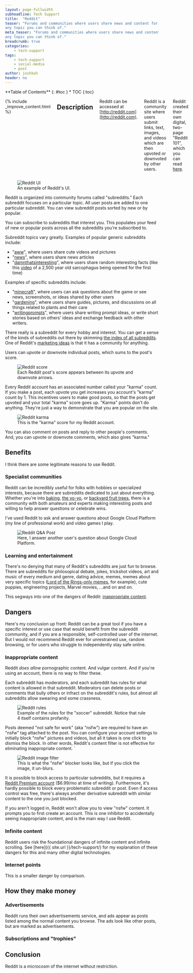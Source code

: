 ```yaml
---
layout: page-fullwidth
subheadline: Tech Support
title:  "Reddit"
teaser: "Forums and communities where users share news and content for 
any topic you can think of."
meta_teaser: "Forums and communities where users share news and content for 
any topic you can think of."
breadcrumb: true
categories:
    - tech-support
tags:
    - tech-support
    - social-media
    - post
author: joshkoh
header: no
---
```


<div class="row">
<div class="medium-4 medium-push-8 columns" markdown="1">
<div class="panel radius" markdown="1">
**Table of Contents**
{: #toc }
*  TOC
{:toc}
</div>
</div><!-- /.medium-4.columns -->
<div class="medium-8 medium-pull-4 columns" markdown="1">

{% include _improve_content.html %}

## Description

Reddit can be accessed at [http://reddit.com](http://reddit.com).

Reddit is a community site where users submit links, text, images, and videos
which are then upvoted or downvoted by other users.

Reddit created their own digital, two-page "Reddit 101", which you can read
[here](https://www.redditinc.com/assets/press-resources/Reddit_101_1908.pdf).

</div><!-- /.medium-8.columns -->
</div><!-- /.row -->

<figure>
  <img src="{{ site.urlimg }}/tech-support/reddit-ui.jpg" alt="Reddit UI"/>
  <figcaption>An example of Reddit's UI.</figcaption>
</figure>

Reddit is organized into community forums called "subreddits." Each subreddit
focuses on a particular topic. All user posts are added to one particular
subreddit. You can view subreddit posts sorted by new or by popular.

You can subscribe to subreddits that interest you. This populates your feed of
new or popular posts across all the subreddits you're subscribed to.

Subreddit topics vary greatly. Examples of popular generic subreddits include:

* "[aww](<https://www.reddit.com/r/aww>)", where users share cute videos and
  pictures
* "[news](<https://www.reddit.com/r/news>)", where users share news articles
* "[damnthatsinteresting](<https://www.reddit.com/r/damnthatsinteresting/>)",
  where users share random interesting facts (like this
  [video](https://www.reddit.com/r/Damnthatsinteresting/comments/uo61wm/this_mummy_sarcophagus_which_has_been_sealed_for/)
  of a 2,500 year old sarcophagus being opened for the first time)

Examples of specific subreddits include:

* "[minecraft](<https://www.reddit.com/r/minecraft/>)", where users can ask
  questions about the game or see news, screenshots, or ideas shared by other
  users
* "[gardening](<https://www.reddit.com/r/gardening/>)", where users share
  guides, pictures, and discussions on all things related to plants and their
  care
* "[writingprompts](<https://www.reddit.com/r/writingprompts/>)", where users
  share writing prompt ideas, or write short stories based on others' ideas and
  exchange feedback with other writers.

There really is a subreddit for every hobby and interest. You can get a sense of
the kinds of subreddits out there by skimming [the index of all
subreddits](https://www.reddit.com/subreddits/a-1/). One of Reddit's [marketing
ideas](https://www.redditinc.com/) is that it has a community for anything.

Users can upvote or downvote individual posts, which sums to the post's score.

<figure>
  <img src="{{ site.urlimg }}/tech-support/reddit-score.jpg" alt="Reddit score"/>
  <figcaption>Each Reddit post's score appears between its upvote and downvote
  arrows.</figcaption>
</figure>

Every Reddit account has an associated number called your "karma" count. If you
make a post, each upvote you get increases you account's "karma" count by 1.
This incentives users to make good posts, so that the posts get upvoted and your
total "karma" score goes up. "Karma" points don't do anything. They're just a
way to demonstrate that you are popular on the site.

<figure>
  <img src="{{ site.urlimg }}/tech-support/reddit-karma.jpg" alt="Reddit karma"/>
  <figcaption>This is the "karma" score for my Reddit account.</figcaption>
</figure>

You can also comment on posts and reply to other people's comments. And, you can
upvote or downvote comments, which also gives "karma."

## Benefits

I think there are some legitimate reasons to use Reddit.

### Specialist communities

Reddit can be incredibly useful for folks with hobbies or specialized interests,
because there are subreddits dedicated to just about everything. Whether you're
into [baking](https://www.reddit.com/r/Baking/),
[the yo-yo](https://www.reddit.com/r/Throwers/), or
[backyard fruit trees](https://www.reddit.com/r/BackyardOrchard/), there is a
community with both amateurs and experts making interesting posts and willing to
help answer questions or celebrate wins.

I've used Reddit to ask and answer questions about Google Cloud Platform (my
line of professional work) and video games I play.

<figure>
  <img src="{{ site.urlimg }}/tech-support/reddit-post.jpg" alt="Reddit Q&A Post"/>
  <figcaption>
  Here, I answer another user's question about Google Cloud Platform.
  </figcaption>
</figure>

### Learning and entertainment

There's no denying that many of Reddit's subreddits are just fun to browse.
There are subreddits for philosopical debate, jokes, trickshot videos, art and
music of every medium and genre, dating advice, memes, memes about very specific
topics ([Lord of the Rings-only memes](https://www.reddit.com/r/lotrmemes/), for
example), cute puppies, engineering projects, Marvel movies, ...and on and on.

This segways into one of the dangers of Reddit: [inappropriate
content](#inappropriate-content).

## Dangers

Here's my conclusion up front: Reddit can be a great tool if you have a specific
interest or use case that would benefit from the subreddit community, and if you
are a responsible, self-controlled user of the internet. But I would not
recommend Reddit ever for unrestrained use, random browsing, or for users who
struggle to independently stay safe online.

### Inappropriate content

Reddit *does allow* pornographic content. And vulgar content. And if you're
using an account, there is no way to filter these.

Each subreddit has moderators, and each subreddit has rules for what content is
allowed in that subreddit. Moderators can delete posts or comments that bully
others or infract on the subreddit's rules, but almost all subreddits allow
swearing and some crassness.

<figure>
  <img src="{{ site.urlimg }}/tech-support/reddit-rules.jpg" alt="Reddit rules"/>
  <figcaption>Example of the rules for the "soccer" subreddit. Notice that rule
  4 itself contains profanity.</figcaption>
</figure>

Posts deemed "not safe for work" (aka "nsfw") are required to have an "nsfw" tag
attached to the post. You can configure your account settings to initially block
"nsfw" pictures and videos, but all it takes is one click to dismiss the block.
In other words, Reddit's content filter is not effective for eliminating
inappropriate content.
`
<figure>
  <img src="{{ site.urlimg }}/tech-support/reddit-filter.jpg" alt="Reddit image filter"/>
  <figcaption>This is what the "nsfw" blocker looks like, but if you click the
  image, it un-blurs.</figcaption>
</figure>

It is possible to block access to particular subreddits, but it requires a
[Reddit Premium account](https://www.reddit.com/premium) ($6.99/mo at time of
writing). Furthermore, it's hardly possible to block every problematic subreddit
or post. Even if access control was free, there's always another derivative
subreddit with similar content to the one you just blocked.

If you aren't logged in, Reddit won't allow you to view "nsfw" content. It
prompts you to first create an account. This is one inhibitor to accidentally
seeing inappropriate content, and is the main way I use Reddit.

### Infinite content

Reddit users risk the foundational dangers of infinite content and infinite
scrolling. See [here]({{ site.url }}/tech-support/) for my explanation of these
dangers for this and many other
digital technologies.

### Internet points

This is a smaller danger by comparison.

## How they make money

### Advertisements

Reddit runs their own advertisements service, and ads appear as posts listed
among the normal content you browse. The ads look like other posts, but are
marked as advertisements.

### Subscriptions and "trophies"

## Conclusion

Reddit is a microcosm of the internet without restriction.
